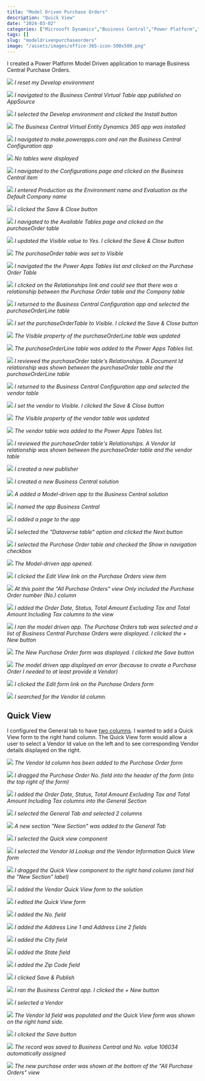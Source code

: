 ```yaml
---
title: "Model Driven Purchase Orders"
description: "Quick View"
date: "2024-03-02"
categories: ["Microsoft Dynamics","Business Central","Power Platform","AI"]
tags: []
slug: "modeldrivenpurchaseorders"
image: "/assets/images/office-365-icon-500x500.png"
---
```



I created a Power Platform Model Driven application to manage Business Central Purchase Orders.

![](/assets/images/modeldrivenpurchaseorders/screenshot-2024-03-02-at-2.16.37-pm-1836x827.png)
*I reset my Develop environment*

![](/assets/images/modeldrivenpurchaseorders/screenshot-2024-03-02-at-2.17.39-pm-1836x819.png)
*I navigated to the Business Central Virtual Table app published on AppSource*

![](/assets/images/modeldrivenpurchaseorders/screenshot-2024-03-02-at-2.18.12-pm-1836x821.png)
*I selected the Develop environment and clicked the Install button*

![](/assets/images/modeldrivenpurchaseorders/screenshot-2024-03-02-at-2.24.39-pm-1836x372.png)
*The Business Central Virtual Entity Dynamics 365 app was installed*

![](/assets/images/modeldrivenpurchaseorders/screenshot-2024-03-02-at-2.25.57-pm-1836x771.png)
*I navigated to make.powerapps.com and ran the Business Central Configuration app*

![](/assets/images/modeldrivenpurchaseorders/screenshot-2024-03-02-at-2.28.13-pm-1836x773.png)
*No tables were displayed*

![](/assets/images/modeldrivenpurchaseorders/screenshot-2024-03-02-at-2.28.26-pm-1836x765.png)
*I navigated to the Configurations page and clicked on the Business Central item*

![](/assets/images/modeldrivenpurchaseorders/screenshot-2024-03-02-at-2.29.49-pm-1836x820.png)
*I entered Production as the Environment name and Evaluation as the Default Company name*

![](/assets/images/modeldrivenpurchaseorders/screenshot-2024-03-02-at-2.30.09-pm-1836x613.png)
*I clicked the Save & Close button*

![](/assets/images/modeldrivenpurchaseorders/screenshot-2024-03-02-at-2.40.38-pm-1836x641.png)
*I navigated to the Available Tables page and clicked on the purchaseOrder table*

![](/assets/images/modeldrivenpurchaseorders/screenshot-2024-03-02-at-2.40.53-pm-1836x641.png)
*I updated the Visible value to Yes. I clicked the Save & Close button*

![](/assets/images/modeldrivenpurchaseorders/screenshot-2024-03-02-at-2.41.50-pm-1836x398.png)
*The purchaseOrder table was set to Visible*

![](/assets/images/modeldrivenpurchaseorders/screenshot-2024-03-02-at-2.43.00-pm-1836x493.png)
*I navigated the the Power Apps Tables list and clicked on the Purchase Order Table*

![](/assets/images/modeldrivenpurchaseorders/screenshot-2024-03-02-at-2.43.43-pm-1836x372.png)
*I clicked on the Relationships link and could see that there was a relationship between the Purchase Order table and the Company table*

![](/assets/images/modeldrivenpurchaseorders/screenshot-2024-03-02-at-2.44.07-pm-1836x513.png)
*I returned to the Business Central Configuration app and selected the purchaseOrderLine table*

![](/assets/images/modeldrivenpurchaseorders/screenshot-2024-03-02-at-2.44.20-pm-1836x628.png)
*I set the purchaseOrderTable to Visible. I clicked the Save & Close button*

![](/assets/images/modeldrivenpurchaseorders/screenshot-2024-03-02-at-2.45.10-pm-1836x447.png)
*The Visible property of the purchaseOrderLine table was updated*

![](/assets/images/modeldrivenpurchaseorders/screenshot-2024-03-02-at-2.45.45-pm-1836x511.png)
*The purchaseOrderLine table was added to the Power Apps Tables list.*

![](/assets/images/modeldrivenpurchaseorders/screenshot-2024-03-02-at-2.45.58-pm-1836x418.png)
*I reviewed the purchaseOrder table's Relationships. A Document Id relationship was shown between the purchaseOrder table and the purchaseOrderLine table*

![](/assets/images/modeldrivenpurchaseorders/screenshot-2024-03-02-at-2.46.11-pm-1836x649.png)
*I returned to the Business Central Configuration app and selected the vendor table*

![](/assets/images/modeldrivenpurchaseorders/screenshot-2024-03-02-at-2.46.24-pm-1836x644.png)
*I set the vendor to Visible. I clicked the Save & Close button*

![](/assets/images/modeldrivenpurchaseorders/screenshot-2024-03-02-at-2.47.16-pm-1836x619.png)
*The Visible property of the vendor table was updated*

![](/assets/images/modeldrivenpurchaseorders/screenshot-2024-03-02-at-2.47.36-pm-1836x318.png)
*The vendor table was added to the Power Apps Tables list.*

![](/assets/images/modeldrivenpurchaseorders/screenshot-2024-03-02-at-2.48.00-pm-1836x457.png)
*I reviewed the purchaseOrder table's Relationships. A Vendor Id relationship was shown between the purchaseOrder table and the vendor table*

![](/assets/images/modeldrivenpurchaseorders/screenshot-2024-03-02-at-2.48.45-pm-1836x769.png)
*I created a new publisher*

![](/assets/images/modeldrivenpurchaseorders/screenshot-2024-03-02-at-2.49.00-pm-1836x769.png)
*I created a new Business Central solution*

![](/assets/images/modeldrivenpurchaseorders/screenshot-2024-03-02-at-2.49.19-pm-1836x639.png)
*A added a Model-driven app to the Business Central solution*

![](/assets/images/modeldrivenpurchaseorders/screenshot-2024-03-02-at-2.49.43-pm-1836x658.png)
*I named the app Business Central*

![](/assets/images/modeldrivenpurchaseorders/screenshot-2024-03-02-at-2.50.35-pm-1836x769.png)
*I added a page to the app*

![](/assets/images/modeldrivenpurchaseorders/screenshot-2024-03-02-at-2.50.45-pm-1836x768.png)
*I selected the "Dataverse table" option and clicked the Next button*

![](/assets/images/modeldrivenpurchaseorders/screenshot-2024-03-02-at-2.51.09-pm-1836x774.png)
*I selected the Purchase Order table and checked the Show in navigation checkbox*

![](/assets/images/modeldrivenpurchaseorders/screenshot-2024-03-02-at-2.51.56-pm-1836x774.png)
*The Model-driven app opened.*

![](/assets/images/modeldrivenpurchaseorders/screenshot-2024-03-02-at-2.54.22-pm-1836x776.png)
*I clicked the Edit View link on the Purchase Orders view item*

![](/assets/images/modeldrivenpurchaseorders/screenshot-2024-03-02-at-2.54.44-pm-1836x767.png)
*At this point the "All Purchase Orders" view Only included the Purchase Order number (No.) column*

![](/assets/images/modeldrivenpurchaseorders/screenshot-2024-03-02-at-2.55.45-pm-1836x768.png)
*I added the Order Date, Status, Total Amount Excluding Tax and Total Amount Including Tax columns to the view*

![](/assets/images/modeldrivenpurchaseorders/screenshot-2024-03-02-at-2.57.27-pm-1836x778.png)
*I ran the model driven app. The Purchase Orders tab was selected and a list of Business Central Purchase Orders were displayed. I clicked the + New button*

![](/assets/images/modeldrivenpurchaseorders/screenshot-2024-03-02-at-2.57.40-pm-1836x772.png)
*The New Purchase Order form was displayed. I clicked the Save button*

![](/assets/images/modeldrivenpurchaseorders/screenshot-2024-03-02-at-2.57.55-pm-1836x776.png)
*The model driven app displayed an error (because to create a Purchase Order I needed to at least provide a Vendor)*

![](/assets/images/modeldrivenpurchaseorders/screenshot-2024-03-02-at-2.58.32-pm-1836x769.png)
*I clicked the Edit form link on the Purchase Orders form*

![](/assets/images/modeldrivenpurchaseorders/screenshot-2024-03-02-at-2.58.58-pm-1836x773.png)
*I searched for the Vendor Id column.*


## Quick View

I configured the General tab to have [two columns](https://www.youtube.com/watch?v=LIC8DFW8fOE&t=5130s). I wanted to add a Quick View form to the right hand column. The Quick View form would allow a user to select a Vendor Id value on the left and to see corresponding Vendor details displayed on the right.

![](/assets/images/modeldrivenpurchaseorders/screenshot-2024-03-02-at-6.04.18-pm-1836x633.png)
*The Vendor Id column has been added to the Purchase Order form*

![](/assets/images/modeldrivenpurchaseorders/screenshot-2024-03-02-at-6.08.35-pm-1836x481.png)
*I dragged the Purchase Order No. field into the header of the form (into the top right of the form)*

![](/assets/images/modeldrivenpurchaseorders/screenshot-2024-03-02-at-6.17.50-pm-1836x632.png)
*I added the Order Date, Status, Total Amount Excluding Tax and Total Amount Including Tax columns into the General Section*

![](/assets/images/modeldrivenpurchaseorders/screenshot-2024-03-02-at-6.18.06-pm-1836x632.png)
*I selected the General Tab and selected 2 columns*

![](/assets/images/modeldrivenpurchaseorders/screenshot-2024-03-02-at-6.18.17-pm-1836x634.png)
*A new section "New Section" was added to the General Tab*

![](/assets/images/modeldrivenpurchaseorders/screenshot-2024-03-02-at-6.18.56-pm-1836x632.png)
*I selected the Quick view component*

![](/assets/images/modeldrivenpurchaseorders/screenshot-2024-03-02-at-6.19.19-pm-1836x631.png)
*I selected the Vendor Id Lookup and the Vendor Information Quick View form*

![](/assets/images/modeldrivenpurchaseorders/screenshot-2024-03-02-at-6.19.43-pm-1836x628.png)
*I dragged the Quick View component to the right hand column (and hid the "New Section" label)*

![](/assets/images/modeldrivenpurchaseorders/screenshot-2024-03-02-at-6.21.02-pm-1836x633.png)
*I added the Vendor Quick View form to the solution*

![](/assets/images/modeldrivenpurchaseorders/screenshot-2024-03-02-at-6.21.17-pm-1836x629.png)
*I edited the Quick View form*

![](/assets/images/modeldrivenpurchaseorders/screenshot-2024-03-02-at-6.22.30-pm-1836x627.png)
*I added the No. field*

![](/assets/images/modeldrivenpurchaseorders/screenshot-2024-03-02-at-6.22.51-pm-1836x630.png)
*I added the Address Line 1 and Address Line 2 fields*

![](/assets/images/modeldrivenpurchaseorders/screenshot-2024-03-02-at-6.23.06-pm-1836x636.png)
*I added the City field*

![](/assets/images/modeldrivenpurchaseorders/screenshot-2024-03-02-at-6.23.23-pm-1836x633.png)
*I added the State field*

![](/assets/images/modeldrivenpurchaseorders/screenshot-2024-03-02-at-6.23.34-pm-1836x633.png)
*I added the Zip Code field*

![](/assets/images/modeldrivenpurchaseorders/screenshot-2024-03-02-at-6.23.44-pm-1836x632.png)
*I clicked Save & Publish*

![](/assets/images/modeldrivenpurchaseorders/screenshot-2024-03-02-at-6.26.11-pm-1836x630.png)
*I ran the Business Central app. I clicked the + New button*

![](/assets/images/modeldrivenpurchaseorders/screenshot-2024-03-02-at-6.28.17-pm-1836x632.png)
*I selected a Vendor*

![](/assets/images/modeldrivenpurchaseorders/screenshot-2024-03-02-at-6.28.28-pm-1836x631.png)
*The Vendor Id field was populated and the Quick View form was shown on the right hand side.*

![](/assets/images/modeldrivenpurchaseorders/screenshot-2024-03-02-at-6.29.18-pm-1836x632.png)
*I clicked the Save button*

![](/assets/images/modeldrivenpurchaseorders/screenshot-2024-03-02-at-6.29.31-pm-1836x633.png)
*The record was saved to Business Central and No. value 106034 automatically assigned*

![](/assets/images/modeldrivenpurchaseorders/screenshot-2024-03-02-at-6.29.47-pm-1836x629.png)
*The new purchase order was shown at the bottom of the "All Purchase Orders" view*